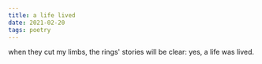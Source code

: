 ```yaml
---
title: a life lived
date: 2021-02-20
tags: poetry
---
```

when they cut my limbs,
the rings' stories will be clear:
yes, a life was lived.